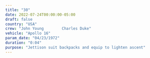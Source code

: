 ```yaml
---
title: "30"
date: 2022-07-24T00:00:00-05:00
draft: false
country: "USA"
crew: "John Young        Charles Duke"
vehicle: "Apollo 16"
param_date: "04/23/1972"
duration: "0:04"
purpose: "Jettison suit backpacks and equip to lighten ascent"
---
```

